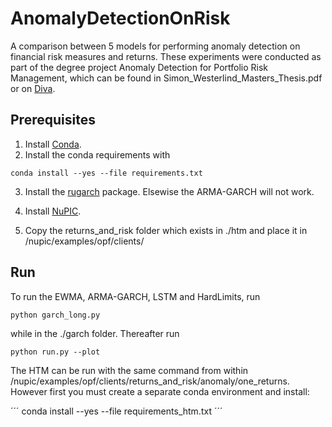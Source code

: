 # AnomalyDetectionOnRisk
A comparison between 5 models for performing anomaly detection on financial risk measures and returns. These experiments were conducted as part of the degree project Anomaly Detection for Portfolio Risk Management, which can be found in Simon_Westerlind_Masters_Thesis.pdf or on [Diva](http://www.diva-portal.org/smash/search.jsf?dswid=-7742).
## Prerequisites
1. Install [Conda](https://conda.io/docs/user-guide/install/index.html).
2. Install the conda requirements with
```
conda install --yes --file requirements.txt
```
3. Install the [rugarch](https://cran.r-project.org/web/packages/rugarch/index.html) package. Elsewise the ARMA-GARCH will not work.

4. Install [NuPIC](http://nupic.docs.numenta.org/1.0.3/index.html).

5. Copy the returns_and_risk folder which exists in ./htm and place it in /nupic/examples/opf/clients/

## Run
To run the EWMA, ARMA-GARCH, LSTM and HardLimits, run

```
python garch_long.py
```
while in the ./garch folder. Thereafter run
```
python run.py --plot
```

The HTM can be run with the same command from within /nupic/examples/opf/clients/returns_and_risk/anomaly/one_returns. However first you must create a separate conda environment and install:

´´´
conda install --yes --file requirements_htm.txt
´´´
